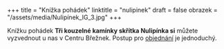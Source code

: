 +++
title = "Knížka pohádek"
linktitle = "nulipinek"
draft = false
obrazek = "/assets/media/Nulipínek_IG_3.jpg"
+++

Knížku pohádek **Tři kouzelné kamínky skřítka Nulipínka si** můžete vyzvednout u nas v Centru Břežnek. Postup pro [objednání](ostatni/distribucni-misto/) je jednoduchý.
